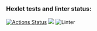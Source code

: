 ### Hexlet tests and linter status:
[![Actions Status](https://github.com/kenny713/frontend-project-lvl1/workflows/hexlet-check/badge.svg)](https://github.com/kenny713/frontend-project-lvl1/actions)
<a href="https://codeclimate.com/github/codeclimate/codeclimate/maintainability"><img src="https://api.codeclimate.com/v1/badges/a99a88d28ad37a79dbf6/maintainability" /></a>
![Linter](https://github.com/kenny713/frontend-project-lvl1/actions/workflows/linter.yml)
